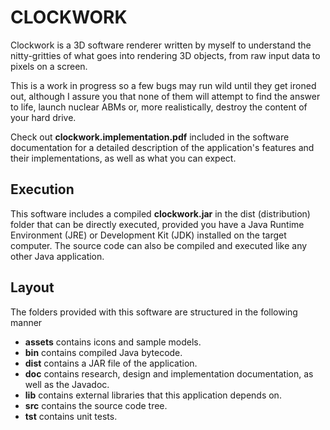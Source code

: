 CLOCKWORK
=========

Clockwork is a 3D software renderer written by myself to understand the
nitty-gritties of what goes into rendering 3D objects, from raw input
data to pixels on a screen.

This is a work in progress so a few bugs may run wild until they get
ironed out, although I assure you that none of them will attempt to find the
answer to life, launch nuclear ABMs or, more realistically, destroy the
content of your hard drive.

Check out __clockwork.implementation.pdf__ included in the software documentation
for a detailed description of the application's features and their implementations,
as well as what you can expect.


Execution
---------
This software includes a compiled __clockwork.jar__ in the dist (distribution)
folder that can be directly executed, provided you have a Java Runtime 
Environment (JRE) or Development Kit (JDK) installed on the target computer. 
The source code can also be compiled and executed like any other Java application.


Layout
------
The folders provided with this software are structured in the following manner
* __assets__ contains icons and sample models.
* __bin__ contains compiled Java bytecode.
* __dist__ contains a JAR file of the application.
* __doc__ contains research, design and implementation documentation, as well as the Javadoc.
* __lib__ contains external libraries that this application depends on.
* __src__ contains the source code tree.
* __tst__ contains unit tests.
